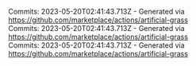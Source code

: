 Commits: 2023-05-20T02:41:43.713Z - Generated via https://github.com/marketplace/actions/artificial-grass
<br>
Commits: 2023-05-20T02:41:43.713Z - Generated via https://github.com/marketplace/actions/artificial-grass
<br>
Commits: 2023-05-20T02:41:43.713Z - Generated via https://github.com/marketplace/actions/artificial-grass
<br>

